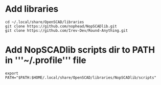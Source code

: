 # Add libraries

```
cd ~/.local/share/OpenSCAD/libraries
git clone https://github.com/nophead/NopSCADlib.git
git clone https://github.com/Irev-Dev/Round-Anything.git
```

# Add NopSCADlib scripts dir to PATH in '''~/.profile''' file

```
export PATH="$PATH:$HOME/.local/share/OpenSCAD/libraries/NopSCADlib/scripts"
````
